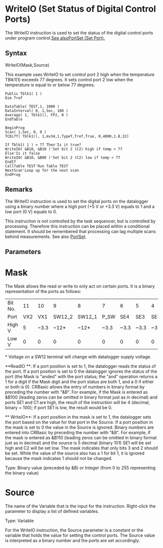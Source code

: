 # WriteIO (Set Status of Digital Control Ports)

The WriteIO instruction is used to set the status of the digital control ports under program control.[See alsoPortSet (Set Port).](portset.md)

## Syntax

WriteIO(Mask,Source)

This example uses WriteIO to set control port 2 high when the temperature TBlk1(1) exceeds 77 degrees. It sets control port 2 low when the temperature is equal to or below 77 degrees.

```
Public Tblk1( 1 )
Dim Tref

DataTable( TEST,1, 1000 )
DataInterval( 0, 1,Sec, 100 )
Average( 1, Tblk1(), FP2, 0 )
EndTable

BeginProg
Scan( 1,Sec, 0, 0 )
TCDiff( Tblk1(), 1,mv34,1,TypeT,Tref,True, 0,4000,1.8,32)

If Tblk1( 1 ) > 77 Then'Is it true?
WriteIO( &B10, &B10 )'Set bit 2 (C2) high if temp > 77
Else'Is it false
WriteIO( &B10, &B00 )'Set bit 2 (C2) low if temp < 77
EndIf
CallTable TEST'Run Table TEST
NextScan'Loop up for the next scan
EndProg
```

## Remarks

The WriteIO instruction is used to set the digital ports on the datalogger using a binary number where a high port (+5 V or +3.3 V) equals to 1 and a low port (0 V) equals to 0.

This instruction is not controlled by the task sequencer, but is controlled by processing. Therefore this instruction can be placed within a conditional statement. It should be remembered that processing can lag multiple scans behind measurements. See also [PortSet](<JavaScript:TL_5197198.HHClick()>).

## Parameters

# Mask

The Mask allows the read or write to only act on certain ports. It is a binary representation of the ports as follows:

|         |     |      |        |        |      |      |      |      |      |     |     |
| ------- | --- | ---- | ------ | ------ | ---- | ---- | ---- | ---- | ---- | --- | --- |
| Bit No. | 11  | 10   | 9      | 8      | 7    | 6    | 5    | 4    | 3    | 2   | 1   |
| Port    | VX2 | VX1  | SW12_2 | SW12_1 | P_SW | SE4  | SE3  | SE2  | SE1  | C2  | C1  |
| High V  | 5   | ~3.3 | ~12\*  | ~12\*  | ~3.3 | ~3.3 | ~3.3 | ~3.3 | ~3.3 | ~5  | ~5  |
| Low V   | 0   | 0    | 0      | 0      | 0    | 0    | 0    | 0    | 0    | 0   | 0   |

\* Voltage on a SW12 terminal will change with datalogger supply voltage.

**ReadIO **: If a port position is set to 1, the datalogger reads the status of the port. If a port position is set to 0 the datalogger ignores the status of the port (the Mask is "anded" with the port status; the "and" operation returns a 1 for a digit if the Mask digit and the port status are both 1, and a 0 if either or both is 0). CRBasic allows the entry of numbers in binary format by preceding the number with "&B". For example, if the Mask is entered as &B100 (leading zeros can be omitted in binary format just as in decimal) and ports SE1 and C1 are high, the result of the instruction will be 4 (decimal, binary = 100); if port SE1 is low, the result would be 0.

** WriteIO**: If a port position in the mask is set to 1, the datalogger sets the port based on the value for that port in the Source. If a port position in the mask is set to 0 the value in the Source is ignored. Binary numbers are entered into CRBasic by preceding the number with "&B". For example, if the mask is entered as &B110 (leading zeros can be omitted in binary format just as in decimal) and the source is 5 decimal (binary 101) SE1 will be set high and C2 will be set low. The mask indicates that only bits 3 and 2 should be set. While the value of the source also has a 1 for bit 1, it is ignored because the mask indicates 1 should not be changed.

Type: Binary value (preceded by &B) or Integer (from 0 to 255 representing the binary value)

# Source

The name of the Variable that is the input for the instruction. Right-click the parameter to display a list of defined variables.

Type: Variable

For the WriteIO instruction, the Source parameter is a constant or the variable that holds the value for setting the control ports. The Source value is interpreted as a binary number and the ports are set accordingly.

